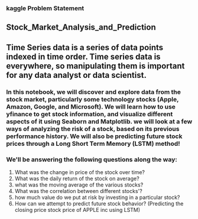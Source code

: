 ### kaggle Problem Statement
## Stock_Market_Analysis_and_Prediction
## Time Series data is a series of data points indexed in time order. Time series data is everywhere, so manipulating them is important for any data analyst or data scientist. 
### In this notebook, we will discover and explore data from the stock market, particularly some technology stocks (Apple, Amazon, Google, and Microsoft). We will learn how to use yfinance to get stock information, and visualize different aspects of it using Seaborn and Matplotlib. we will look at a few ways of analyzing the risk of a stock, based on its previous performance history. We will also be predicting future stock prices through a Long Short Term Memory (LSTM) method!
### We'll be answering the following questions along the way:
1.  What was the change in price of the stock over time?
2.  What was the daily return of the stock on average?
3.  what was the moving average of the various stocks?
4.  What was the correlation between different stocks'?
5. how much value do we put at risk by investing in a particular stock?
6. How can we attempt to predict future stock behavior? (Predicting the closing price stock price of APPLE inc using LSTM)
